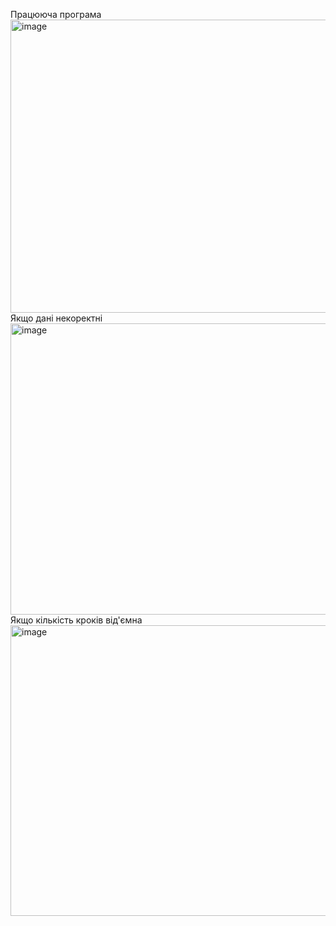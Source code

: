 Працююча програма
<img width="1476" height="469" alt="image" src="https://github.com/user-attachments/assets/ddf17329-0c60-402b-b163-00c288d9639f" />
Якщо дані некоректні
<img width="1473" height="466" alt="image" src="https://github.com/user-attachments/assets/afded6b0-5706-4a84-84b8-b53a0a1e1f58" />
Якщо кількість кроків від'ємна
<img width="1473" height="465" alt="image" src="https://github.com/user-attachments/assets/54719b02-975a-4d1e-a554-2b30b8ac9d43" />
